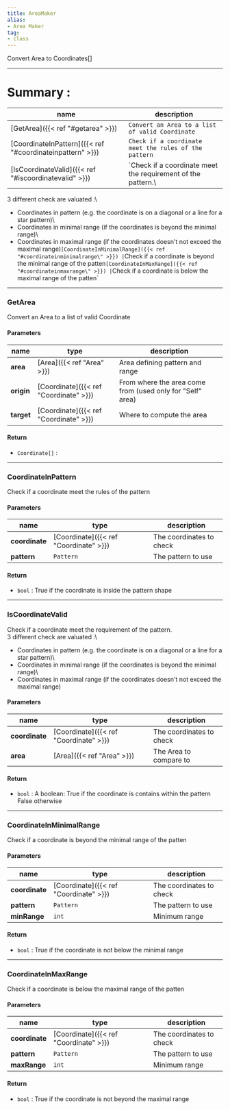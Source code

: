 ```yaml
---
title: AreaMaker
alias: 
- Area Maker
tag: 
- class
---
```

Convert Area to Coordinates[]

---
# Summary :
name|description
----|----
[GetArea]({{< ref "#getarea\" >}}) | `Convert an Area to a list of valid Coordinate`
[CoordinateInPattern]({{< ref "#coordinateinpattern\" >}}) | `Check if a coordinate meet the rules of the pattern`
[IsCoordinateValid]({{< ref "#iscoordinatevalid\" >}}) | `Check if a coordinate meet the requirement of the pattern.\
3 different check are valuated :\
- Coordinates in pattern (e.g. the coordinate is on a diagonal or a line for a star pattern)\
- Coordinates in minimal range (if the coordinates is beyond the minimal range)\
- Coordinates in maximal range (if the coordinates doesn't not exceed the maximal range)`
[CoordinateInMinimalRange]({{< ref "#coordinateinminimalrange\" >}}) | `Check if a coordinate is beyond the minimal range of the patten`
[CoordinateInMaxRange]({{< ref "#coordinateinmaxrange\" >}}) | `Check if a coordinate is below the maximal range of the patten`

---
### GetArea
Convert an Area to a list of valid Coordinate

#### Parameters
name|type|description
-----|-----|-----
**area**|[Area]({{< ref "Area" >}})|Area defining pattern and range
**origin**|[Coordinate]({{< ref "Coordinate" >}})|From where the area come from (used only for "Self" area)
**target**|[Coordinate]({{< ref "Coordinate" >}})|Where to compute the area

#### Return
- `Coordinate[]` : 

---
### CoordinateInPattern
Check if a coordinate meet the rules of the pattern

#### Parameters
name|type|description
-----|-----|-----
**coordinate**|[Coordinate]({{< ref "Coordinate" >}})|The coordinates to check
**pattern**|`Pattern`|The pattern to use

#### Return
- `bool` : True if the coordinate is inside the pattern shape

---
### IsCoordinateValid
Check if a coordinate meet the requirement of the pattern.\
3 different check are valuated :\
- Coordinates in pattern (e.g. the coordinate is on a diagonal or a line for a star pattern)\
- Coordinates in minimal range (if the coordinates is beyond the minimal range)\
- Coordinates in maximal range (if the coordinates doesn't not exceed the maximal range)

#### Parameters
name|type|description
-----|-----|-----
**coordinate**|[Coordinate]({{< ref "Coordinate" >}})|The coordinates to check
**area**|[Area]({{< ref "Area" >}})|The Area to compare to

#### Return
- `bool` : A boolean:
True if the coordinate is contains within the pattern
False otherwise


---
### CoordinateInMinimalRange
Check if a coordinate is beyond the minimal range of the patten

#### Parameters
name|type|description
-----|-----|-----
**coordinate**|[Coordinate]({{< ref "Coordinate" >}})|The coordinates to check
**pattern**|`Pattern`|The pattern to use
**minRange**|`int`|Minimum range

#### Return
- `bool` : True if the coordinate is not below the minimal range

---
### CoordinateInMaxRange
Check if a coordinate is below the maximal range of the patten

#### Parameters
name|type|description
-----|-----|-----
**coordinate**|[Coordinate]({{< ref "Coordinate" >}})|The coordinates to check
**pattern**|`Pattern`|The pattern to use
**maxRange**|`int`|Minimum range

#### Return
- `bool` : True if the coordinate is not beyond the maximal range
